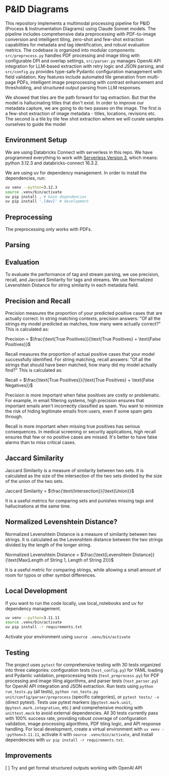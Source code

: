 # P&ID Diagrams

This repository implements a multimodal processing pipeline for P&ID (Process & Instrumentation Diagrams) using Claude Sonnet models. The pipeline includes comprehensive data preprocessing with PDF-to-image conversion and intelligent tiling, zero-shot and few-shot extraction capabilities for metadata and tag identification, and robust evaluation metrics. The codebase is organized into modular components: `src/preprocess.py` handles PDF processing and image tiling with configurable DPI and overlap settings, `src/parser.py` manages OpenAI API integration for LLM-based extraction with retry logic and JSON parsing, and `src/config.py` provides type-safe Pydantic configuration management with field validation. Key features include automated tile generation from multi-page PDFs, intelligent image preprocessing with contrast enhancement and thresholding, and structured output parsing from LLM responses.

We showed that tiles are the path forward for tag extraction. But that the model is hallucinating titles that don't exist. In order to improve our metadata capture, we are going to do two passes on the image. The first is a few-shot extraction of image metadata - titles, locations, revisions etc. The second is a tile by tile few shot extraction where we will curate samples ourselves to guide the model

## Environment Setup

We are using Databricks Connect with serverless in this repo. We have programmed everything to work with [Serverless Version 3](https://docs.databricks.com/en/serverless/serverless-versions/serverless-version-3.html), which means: python 3.12.3 and databricks-connect 16.3.2. 

We are using uv for dependency management. In order to install the dependencies, run:

```bash
uv venv --python=3.12.3
source .venv/bin/activate
uv pip install . # base dependencies
uv pip install '.[dev]' # development
```

## Preprocessing

The preprocessing only works with PDFs.

## Parsing

## Evaluation

To evaluate the performance of tag and stream parsing, we use precision, recall, and Jaccard Similarity for tags and streams. We use Normalized Levenshtein Distance for string similarity in each metadata field.

## Precision and Recall

Precision measures the proportion of your predicted positive cases that are actually correct. In string matching contexts, precision answers: "Of all the strings my model predicted as matches, how many were actually correct?" This is calculated as:

Precision = $\frac{\text{True Positives}}{\text{True Positives} + \text{False Positives}}$

Recall measures the proportion of actual positive cases that your model successfully identified. For string matching, recall answers: "Of all the strings that should have been matched, how many did my model actually find?" This is calculated as:

Recall = $\frac{\text{True Positives}}{\text{True Positives} + \text{False Negatives}}$
 
Precision is more important when false positives are costly or problematic. For example, in email filtering systems, high precision ensures that important emails aren't incorrectly classified as spam. You want to minimize the risk of hiding legitimate emails from users, even if some spam gets through.

Recall is more important when missing true positives has serious consequences. In medical screening or security applications, high recall ensures that few or no positive cases are missed. It's better to have false alarms than to miss critical cases.

## Jaccard Similarity

Jaccard Similarity is a measure of similarity between two sets. It is calculated as the size of the intersection of the two sets divided by the size of the union of the two sets.

Jaccard Similarity = $\frac{\text{Intersection}}{\text{Union}}$

It is a useful metrics for comparing sets and punishes missing tags and hallucinations at the same time.

## Normalized Levenshtein Distance?

Normalized Levenshtein Distance is a measure of similarity between two strings. It is calculated as the Levenshtein distance between the two strings divided by the length of the longer string.

Normalized Levenshtein Distance = $\frac{\text{Levenshtein Distance}}{\text{Max(Length of String 1, Length of String 2)}}$

It is a useful metric for comparing strings, while allowing a small amount of room for typos or other symbol differences.

## Local Development

If you want to run the code locally, use local_notebooks and uv for dependency management.

```bash
uv venv --python=3.11.11
source .venv/bin/activate
uv pip install -r requirements.txt
```

Activate your environment using `source .venv/bin/activate`

## Testing

The project uses `pytest` for comprehensive testing with 30 tests organized into three categories: configuration tests (`test_config.py`) for YAML loading and Pydantic validation, preprocessing tests (`test_preprocess.py`) for PDF processing and image tiling algorithms, and parser tests (`test_parser.py`) for OpenAI API integration and JSON extraction. Run tests using `python run_tests.py` (all tests), `python run_tests.py unit/config/parser/preprocess` (specific categories), or `pytest tests/ -v` (direct pytest). Tests use pytest markers (`@pytest.mark.unit`, `@pytest.mark.integration`, etc.) and comprehensive mocking with `unittest.mock` to avoid external dependencies. All 30 tests currently pass with 100% success rate, providing robust coverage of configuration validation, image processing algorithms, PDF tiling logic, and API response handling. For local development, create a virtual environment with `uv venv --python=3.11.11`, activate it with `source .venv/bin/activate`, and install dependencies with `uv pip install -r requirements.txt`.

## Improvements
[ ] Try and get formal structured outputs working with OpenAI API 




